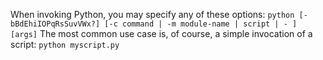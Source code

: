When invoking Python, you may specify any of these options:
```python [-bBdEhiIOPqRsSuvVWx?] [-c command | -m module-name | script | - ] [args]```
The most common use case is, of course, a simple invocation of a script:
```python myscript.py```